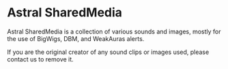 # Astral SharedMedia

Astral SharedMedia is a collection of various sounds and images, mostly for the use of BigWigs, DBM, and WeakAuras alerts. 

If you are the original creator of any sound clips or images used, please contact us to remove it.
